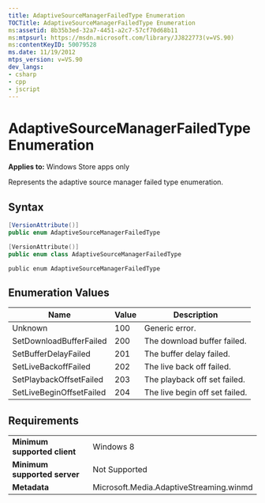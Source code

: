 ```yaml
---
title: AdaptiveSourceManagerFailedType Enumeration
TOCTitle: AdaptiveSourceManagerFailedType Enumeration
ms:assetid: 8b35b3ed-32a7-4451-a2c7-57cf70d68b11
ms:mtpsurl: https://msdn.microsoft.com/library/JJ822773(v=VS.90)
ms:contentKeyID: 50079528
ms.date: 11/19/2012
mtps_version: v=VS.90
dev_langs:
- csharp
- cpp
- jscript
---
```


# AdaptiveSourceManagerFailedType Enumeration

**Applies to:** Windows Store apps only

Represents the adaptive source manager failed type enumeration.

## Syntax

```csharp
[VersionAttribute()]
public enum AdaptiveSourceManagerFailedType
```

```cpp
[VersionAttribute()]
public enum class AdaptiveSourceManagerFailedType
```

```jscript
public enum AdaptiveSourceManagerFailedType
```

## Enumeration Values

|Name|Value|Description|
|--- |--- |--- |
|Unknown|100|Generic error.|
|SetDownloadBufferFailed|200|The download buffer failed.|
|SetBufferDelayFailed|201|The buffer delay failed.|
|SetLiveBackoffFailed|202|The live back off failed.|
|SetPlaybackOffsetFailed|203|The playback off set failed.|
|SetLiveBeginOffsetFailed|204|The live begin off set failed.|


## Requirements

|||
|--- |--- |
|**Minimum supported client**|Windows 8|
|**Minimum supported server**|Not Supported|
|**Metadata**|Microsoft.Media.AdaptiveStreaming.winmd|

